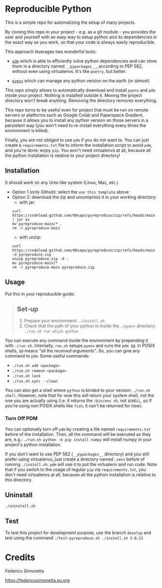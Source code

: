 # Reproducible Python

This is a simple repo for automatizing the setup of many projects.

By cloning this repo in your project - e.g. as a git module - you provides the
user and yourself with an easy way to setup python and its dependencies in the
exact way as you work, so that your code is always easily reproducible.

This approach leverages two wonderful tools:

* [`pdm`](https://github.com/pdm-project/pdm) which is able to efficiently
  solve python dependencies and can store them in a directory named
  `__pypackages__`, according to PEP 582, without even using virtualenvs. It's
  like `poetry`, but better.

* [`pyenv`](https://github.com/pyenv/pyenv) which can manage any python version
  on the earth (or almost)

This repo simply allows to automatically download and install `pyenv` and `pdm`
inside your project. Nothing is installed outside it. Moving the project
directory won't break anything. Removing the directory removes everything.

This repo turns to be useful even for project that must be run on remote
servers or platforms such as Google Colab and Paperspace Gradient, because it
allows you to install any python version on those servers in a persistent way
(you won't need to re-install everything every times the environment is
killed).

Finally, you are not obliged to use `pdm` if you do not want to. You can just create
a `requirements.txt` file to inform the installation script to avoid `pdm`, and
you're done: enjoy `pip`. You won't need virtualenvs at all, because all the python 
installation is relative to your project directory!

## Installation

It should work on any Unix-like system (Linux, Mac, etc.)

* Option 1 (only Github): select the `use this template` above
* Option 2: download the zip and uncompress it in your working directory:
  * with jar:
  ```shell
  curl https://codeload.github.com/00sapo/pyreproduce/zip/refs/heads/main | jar xv
  mv pyreproduce-main/* .
  rm -r pyreproduce-main
  ```
  * with unzip:
  ```shell
  curl https://codeload.github.com/00sapo/pyreproduce/zip/refs/heads/main -o pyreproduce.zip 
  unzip pyreproduce.zip -d .
  mv pyreproduce-main/* .
  rm -r pyreproduce-main pyreproduce.zip
  ```

## Usage

Put this in your reproducible guide:

> ## Set-up
> 1. Prepare your environment: `./install.sh`
> 2. Check that the path of your python is inside the `./pyenv` directory:
>    `./run.sh run which python`

You can execute any command inside the environment by prepending it with
`./run.sh`. Internally, `run.sh` setups `pyenv` and runs the `pdm $@`. In POSIX
shells, `$@` means _"all the received arguments"_. So, you can give any command
to `pdm`. Some useful commands:

* `./run.sh add <package>`
* `./run.sh remove <package>`
* `./run.sh lock`
* `./run.sh sync --clean`

You can also get a shell where `python` is binded to your version:
`./run.sh shell`. However, note that for now this will return your system
shell, not the one you are actually using (i.e. it returns the `/bin/env sh`,
not `$SHELL`, so if you're using non POSIX shells like `fish`, it can't be
returned for now).

### Turn Off PDM

You can optionally turn off `pdm` by creating a file named `requirements.txt`
before of the installation. Then, all the command will be executed as they are, e.g.:
`./run.sh python -m pip install numpy` will install numpy in your project's python 
installation.

If you don't want to use PEP 582 (`__pypackages__` directory) and you still
prefer using virtualenvs, just create a directory named `.venv` before of
running `./install.sh`. `pdm` will use it to put the virtualenv and run code.
Note that if you switch to the usage of regular `pip` via `requirements.txt`, you
don't need virtualenvs at all, because all the python installation is relative
to this directory.

## Uninstall

`./uninstall.sh`

## Test

To test this project for development purpose, use the branch `develop` and test
using the command `./test-pyreproduce.sh ./install.sh 3.8.13`

# Credits

Federico Simonetta

https://federicosimonetta.eu.org
